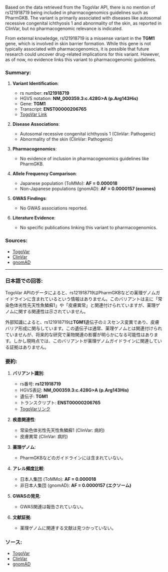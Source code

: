 Based on the data retrieved from the TogoVar API, there is no mention of rs121918719 being included in pharmacogenomics guidelines such as PharmGKB. The variant is primarily associated with diseases like autosomal recessive congenital ichthyosis 1 and abnormality of the skin, as reported in ClinVar, but no pharmacogenomic relevance is indicated.

From external knowledge, rs121918719 is a missense variant in the **TGM1** gene, which is involved in skin barrier formation. While this gene is not typically associated with pharmacogenomics, it is possible that future research could uncover drug-related implications for this variant. However, as of now, no evidence links this variant to pharmacogenomic guidelines.

### Summary:
1. **Variant Identification**:  
   - rs number: **rs121918719**  
   - HGVS notation: **NM_000359.3:c.428G>A (p.Arg143His)**  
   - Gene: **TGM1**  
   - Transcript: **ENST00000206765**  
   - [TogoVar Link](https://togovar.org/variant/tgv223900031)  

2. **Disease Associations**:  
   - Autosomal recessive congenital ichthyosis 1 (ClinVar: Pathogenic)  
   - Abnormality of the skin (ClinVar: Pathogenic)  

3. **Pharmacogenomics**:  
   - No evidence of inclusion in pharmacogenomics guidelines like PharmGKB.  

4. **Allele Frequency Comparison**:  
   - Japanese population (ToMMo): **AF = 0.000018**  
   - Non-Japanese populations (gnomAD): **AF = 0.0000157 (exomes)**  

5. **GWAS Findings**:  
   - No GWAS associations reported.  

6. **Literature Evidence**:  
   - No specific publications linking this variant to pharmacogenomics.  

### Sources:
- [TogoVar](https://togovar.org/variant/tgv223900031)  
- [ClinVar](https://www.ncbi.nlm.nih.gov/clinvar/variation/12481)  
- [gnomAD](https://gnomad.broadinstitute.org/variant/14-24261775-C-T?dataset=gnomad_r4)  

---

### 日本語での回答:
TogoVar APIのデータによると、rs121918719はPharmGKBなどの薬理ゲノムガイドラインに含まれているという情報はありません。このバリアントは主に「常染色体劣性先天性魚鱗癬1」や「皮膚異常」と関連付けられていますが、薬理ゲノムに関する関連性は示されていません。

外部知識によると、rs121918719は**TGM1**遺伝子のミスセンス変異であり、皮膚バリア形成に関与しています。この遺伝子は通常、薬理ゲノムとは関連付けられていませんが、将来的な研究で薬物関連の影響が明らかになる可能性はあります。しかし現時点では、このバリアントが薬理ゲノムガイドラインに関連している証拠はありません。

### 要約:
1. **バリアント識別**:  
   - rs番号: **rs121918719**  
   - HGVS表記: **NM_000359.3:c.428G>A (p.Arg143His)**  
   - 遺伝子: **TGM1**  
   - トランスクリプト: **ENST00000206765**  
   - [TogoVarリンク](https://togovar.org/variant/tgv223900031)  

2. **疾患関連性**:  
   - 常染色体劣性先天性魚鱗癬1 (ClinVar: 病的)  
   - 皮膚異常 (ClinVar: 病的)  

3. **薬理ゲノム**:  
   - PharmGKBなどのガイドラインには含まれていない。  

4. **アレル頻度比較**:  
   - 日本人集団 (ToMMo): **AF = 0.000018**  
   - 非日本人集団 (gnomAD): **AF = 0.0000157 (エクソーム)**  

5. **GWASの発見**:  
   - GWAS関連は報告されていない。  

6. **文献証拠**:  
   - 薬理ゲノムに関連する文献は見つかっていない。  

### ソース:
- [TogoVar](https://togovar.org/variant/tgv223900031)  
- [ClinVar](https://www.ncbi.nlm.nih.gov/clinvar/variation/12481)  
- [gnomAD](https://gnomad.broadinstitute.org/variant/14-24261775-C-T?dataset=gnomad_r4)  